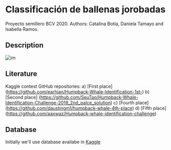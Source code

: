 # Classificación de ballenas jorobadas

Proyecto semillero BCV 2020. 
Authors: Catalina Botia, Daniela Tamayo and Isabella Ramos.

## Description

![im](https://user-images.githubusercontent.com/66916962/87204198-db332a80-c2c9-11ea-9dbb-bb344eca97ff.png)

## Literature
Kaggle contest GitHub repositories:
a) [First place] (https://github.com/earhian/Humpback-Whale-Identification-1st-)
b) [Second place] (https://github.com/SeuTao/Humpback-Whale-Identification-Challenge-2019_2nd_palce_solution)
c) [Fourth place] (https://github.com/daustingm1/humpback-whale-4th-place)
d) [Fifth place] (https://github.com/aaxwaz/Humpback-whale-identification-challenge)


## Database
Initially we'll use database availabe in [Kaggle](https://choosealicense.com/licenses/mit/)
